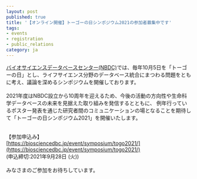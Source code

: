 ```yaml
---
layout: post
published: true
title: '【オンライン開催】トーゴーの日シンポジウム2021の参加者募集中です'
tags:
- events
- registration
- public_relations
category: ja
---
```

[バイオサイエンスデータベースセンター(NBDC)](https://biosciencedbc.jp/)では、毎年10月5日を「トーゴーの日」とし、ライフサイエンス分野のデータベース統合にまつわる問題をともに考え、議論を深めるシンポジウムを開催しております。  
<br />
2021年度はNBDC設立から10周年を迎えるため、今後の活動の方向性や生命科学データベースの未来を見据えた取り組みを発信するとともに、 例年行っているポスター発表を通じた研究者間のコミュニケーションの場となることを期待して「トーゴーの日シンポジウム2021」を開催いたします。  
<br />

【参加申込み】  
[https://biosciencedbc.jp/event/symposium/togo2021/](https://biosciencedbc.jp/event/symposium/togo2021/)  
(申込締切:2021年9月28日 (火))  
<br />
みなさまのご参加をお待ちしています。
